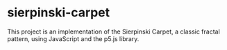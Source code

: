 # sierpinski-carpet
This project is an implementation of the Sierpinski Carpet, a classic fractal pattern, using JavaScript and the p5.js library.
